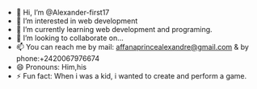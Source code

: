 - 👋 Hi, I’m @Alexander-first17
- 👀 I’m interested in web development
- 🌱 I’m currently learning web development and programing.
- 💞️ I’m looking to collaborate on...
- 📫 You can reach me by mail: affanaprincealexandre@gmail.com & by phone:+2420067976674
- 😄 Pronouns: Him,his
- ⚡ Fun fact: When i was a kid, i wanted to create and perform a game.

<!---
Alexander-first17/Alexander-first17 is a ✨ special ✨ repository because its `README.md` (this file) appears on your GitHub profile.
You can click the Preview link to take a look at your changes.
--->
